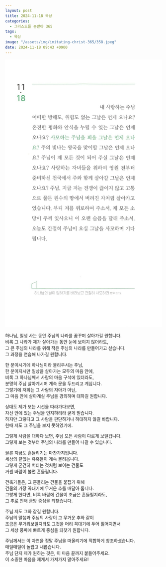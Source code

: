 ```yaml
---
layout: post
title: 2024-11-18 묵상
categories:
  - 그리스도를 본받아 365
tags:
  - 묵상
image: "/assets/img/imitating-christ-365/358.jpeg"
date: 2024-11-18 09:43 +0900
---
```


![image](/assets/img/imitating-christ-365/358.jpeg)

하나님, 일생 사는 동안 주님의 나라를 꿈꾸며 살아가길 원합니다.  
비록 그 나라가 제가 살아가는 동안 눈에 보이지 않더라도,  
그 큰 주님의 나라를 위해 작은 주님의 나라를 만들어가고 싶습니다.  
그 과정을 연습해 나가길 원합니다.

한 분이시기에 하나님이라 불리우시는 주님,  
한 분이지시만 일상을 살아가는 모두의 마음 안에,  
비록 그 하나님께서 사람의 마음 구석에 있더라도,  
분명히 주님 살아계시며 계속 문을 두드리고 계십니다.  
그렇기에 저희는 그 사람의 자아가 아닌,  
그 마음 안에 살아계실 주님을 경외하며 대하길 원합니다.

상대도 제가 보는 시선을 따라가다보면,  
자신 안에 있는 주님을 인지하리라 굳게 믿습니다.  
하지만 그렇다고 그 사람을 판단하거나 하대하지 않길 바랍니다.  
한때 저도 그 주님을 보지 못하였기에.

그렇게 사람을 대하다 보면, 주님 모든 사람이 다르게 보일겁니다.  
그렇게 보는 것부터 주님의 나라를 만들어 나갈 수 있습니다.

물론 지금도 흔들리기는 마찬가지입니다.  
세상의 끝없는 유혹들이 계속 몰려옵니다.  
그렇게 굳건히 버티는 것처럼 보이는 건물도  
거센 바람이 불면 흔들립니다.

건축가들은, 그 흔들리는 건물을 붙잡기 위해  
건물의 가장 꼭대기에 무거운 추를 매달아 둡니다.  
그렇게 한다면, 비록 바람에 건물이 조금은 흔들릴지라도,  
그 추로 인해 금방 중심을 되찾습니다.

주님 저도 그와 같길 원합니다.  
주님의 말씀과 주님의 사랑이 그 무거운 추와 같이  
조금은 무거워보일지라도 그것을 머리 꼭대기에 두어 짊어지면서  
그 세상 풍파에 빠르게 중심을 되찾기 원합니다.

주님께서는 이 자연을 정말 주님을 떠올리기에 적합하게 창조하셨습니다.  
매일매일이 놀랍고 새롭습니다.  
주님 단지 제가 원하는 것은, 이 마음 끝까지 붙들어주세요.  
이 소중한 마음을 제게서 가져가지 말아주세요!
